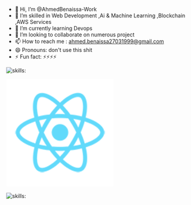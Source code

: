 - 👋 Hi, I’m @AhmedBenaissa-Work
- 👀 I’m skilled in Web Development ,Ai & Machine Learning ,Blockchain ,AWS Services
- 🌱 I’m currently learning Devops
- 💞️ I’m looking to collaborate on numerous project
- 📫 How to reach me : ahmed.benaissa27031999@gmail.com
- 😄 Pronouns: don't use this shit
- ⚡ Fun fact: ⚡⚡⚡⚡

<!---
AhmedBenaissa-Work/AhmedBenaissa-Work is a ✨ special ✨ repository because its `README.md` (this file) appears on your GitHub profile.
You can click the Preview link to take a look at your changes.
--->
![skills:](https://picresize.com/images/rsz_node_js_logo.png)

![skills:](https://raw.githubusercontent.com/github/explore/80688e429a7d4ef2fca1e82350fe8e3517d3494d/topics/react/react.png?size=10)

![skills:](https://upload.wikimedia.org/wikipedia/commons/c/c3/Python-logo-notext.svg)

